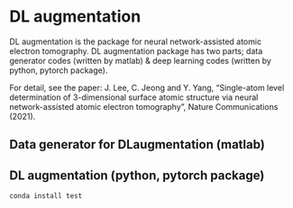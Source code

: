 # DL augmentation

DL augmentation is the package for neural network-assisted atomic electron tomography.
DL augmentation package has two parts; data generator codes (written by matlab) & deep learning codes (written by python, pytorch package).

For detail, see the paper: J. Lee, C. Jeong and Y. Yang, “Single-atom level determination of 3-dimensional surface atomic structure via neural network-assisted atomic electron tomography”, Nature Communications (2021).


## Data generator for DLaugmentation (matlab)




## DL augmentation (python, pytorch package)


```
conda install test
```
